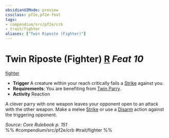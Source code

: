 ```yaml
---
obsidianUIMode: preview
cssclass: pf2e,pf2e-feat
tags:
- compendium/src/pf2e/crb
- trait/fighter
aliases: ["Twin Riposte (Fighter)"]
---
```

# Twin Riposte (Fighter)  [R](../../rules/core-rulebook/chapter-9-playing-the-game.md#Actions "Reaction") *Feat 10*  
[fighter](../../rules/traits/fighter.md)  

- **Trigger** A creature within your reach critically fails a [Strike](../../rules/actions/strike.md) against you.
- **Requirements**: You are benefiting from [Twin Parry](twin-parry-fighter.md).
- **Activity** Reaction

A clever parry with one weapon leaves your opponent open to an attack with the other weapon. Make a melee [Strike](../../rules/actions/strike.md) or use a [Disarm](../../rules/actions/disarm.md) action against the triggering opponent.

*Source: Core Rulebook p. 151*  
%% #compendium/src/pf2e/crb #trait/fighter %%